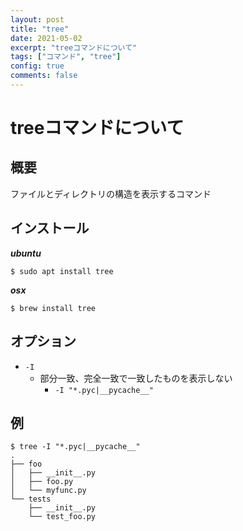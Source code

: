 ```yaml
---
layout: post
title: "tree"
date: 2021-05-02
excerpt: "treeコマンドについて"
tags: ["コマンド", "tree"]
config: true
comments: false
---
```


# treeコマンドについて

## 概要
ファイルとディレクトリの構造を表示するコマンド  

## インストール

***ubuntu***
```console
$ sudo apt install tree
```

***osx***
```console
$ brew install tree
```

## オプション
 - `-I`
   - 部分一致、完全一致で一致したものを表示しない
	 - `-I "*.pyc|__pycache__"`

## 例

```console
$ tree -I "*.pyc|__pycache__"
.
├── foo
│   ├── __init__.py
│   ├── foo.py
│   └── myfunc.py
└── tests
    ├── __init__.py
    └── test_foo.py
```


